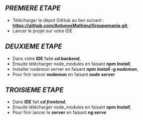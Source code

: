 ## ***PREMIERE ETAPE***

 - Télécharger le dépot GitHub au lien suivant : **https://github.com/AntunesMathieu/Groupomania.git**,
 - Lancer le projet sur votre IDE

## ***DEUXIEME ETAPE***

 - Dans votre **IDE** faite ***cd backend***,
 - Ensuite télécharger node_modules en faisant ***npm Install***,
 - Installer nodemon server en faisant ***npm install -g nodemon***,
 - Pour finir lancer **nodemon** en faisant ***node server***
 

## ***TROISIEME ETAPE***

 - Dans **IDE** fait ***cd frontend***,
 - Ensuite télécharger node_modules en faisant ***npm Install***,
 - Pour finir lancer le **server** en faisant ***ng serve***